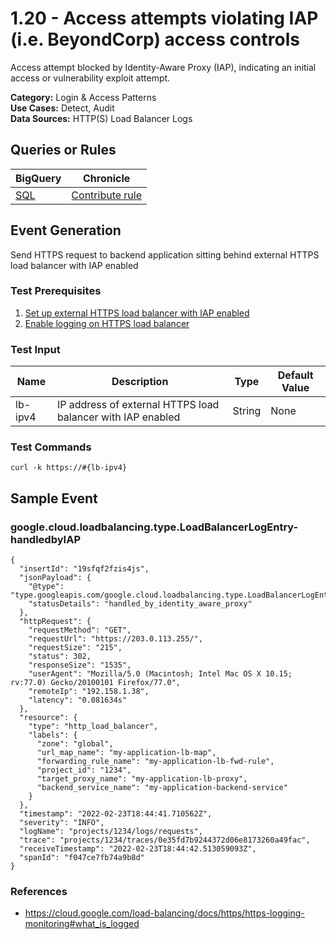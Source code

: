 # 1.20 - Access attempts violating IAP (i.e. BeyondCorp) access controls
Access attempt blocked by Identity-Aware Proxy (IAP), indicating an initial access or vulnerability exploit attempt.


**Category:** Login & Access Patterns
</br>
**Use Cases:** Detect, Audit
</br>
**Data Sources:** HTTP(S) Load Balancer Logs
</br>

## Queries or Rules
BigQuery | Chronicle |
--- | --- |
[SQL](../../sql/1_20_access_attempts_blocked_by_IAP.sql) | [Contribute rule](../../CONTRIBUTING.md)

## Event Generation

Send HTTPS request to backend application sitting behind external HTTPS load balancer with IAP enabled





### Test Prerequisites
1. [Set up external HTTPS load balancer with IAP enabled](https://cloud.google.com/iap/docs/load-balancer-howto)
1. [Enable logging on HTTPS load balancer](https://cloud.google.com/load-balancing/docs/https/https-logging-monitoring#logging)


### Test Input
| Name | Description | Type | Default Value |
|------|-------------|------|---------------|
| lb-ipv4 | IP address of external HTTPS load balancer with IAP enabled | String | None|

### Test Commands
```
curl -k https://#{lb-ipv4}
```



## Sample Event


### google.cloud.loadbalancing.type.LoadBalancerLogEntry-handledbyIAP
```
{
  "insertId": "19sfqf2fzis4js",
  "jsonPayload": {
    "@type": "type.googleapis.com/google.cloud.loadbalancing.type.LoadBalancerLogEntry",
    "statusDetails": "handled_by_identity_aware_proxy"
  },
  "httpRequest": {
    "requestMethod": "GET",
    "requestUrl": "https://203.0.113.255/",
    "requestSize": "215",
    "status": 302,
    "responseSize": "1535",
    "userAgent": "Mozilla/5.0 (Macintosh; Intel Mac OS X 10.15; rv:77.0) Gecko/20100101 Firefox/77.0",
    "remoteIp": "192.158.1.38",
    "latency": "0.081634s"
  },
  "resource": {
    "type": "http_load_balancer",
    "labels": {
      "zone": "global",
      "url_map_name": "my-application-lb-map",
      "forwarding_rule_name": "my-application-lb-fwd-rule",
      "project_id": "1234",
      "target_proxy_name": "my-application-lb-proxy",
      "backend_service_name": "my-application-backend-service"
    }
  },
  "timestamp": "2022-02-23T18:44:41.710562Z",
  "severity": "INFO",
  "logName": "projects/1234/logs/requests",
  "trace": "projects/1234/traces/0e35fd7b9244372d06e8173260a49fac",
  "receiveTimestamp": "2022-02-23T18:44:42.513059093Z",
  "spanId": "f047ce7fb74a9b8d"
}
```



### References
- https://cloud.google.com/load-balancing/docs/https/https-logging-monitoring#what_is_logged
    
